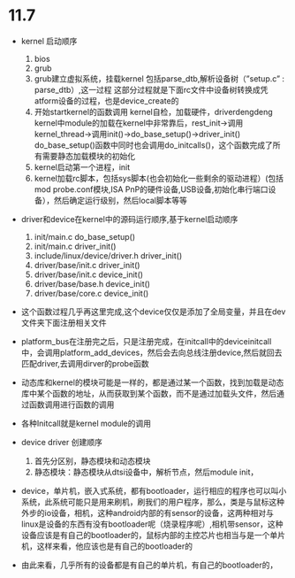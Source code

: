 # 11.7
- kernel 启动顺序
    1. bios
    2. grub
    3. grub建立虚拟系统，挂载kernel
        包括parse_dtb,解析设备树（”setup.c” : parse_dtb）,这一过程
        这部分过程就是下面rc文件中设备树转换成凭atform设备的过程，也是device_create的
    4. 开始startkernel的函数调用
        kernel自检，加载硬件，driverdengdeng
        kernel中module的加载在kernel中非常靠后，rest_init->调用kernel_thread->调用init()->do_base_setup()->driver_init()
        do_base_setup()函数中同时也会调用do_initcalls()，这个函数完成了所有需要静态加载模块的初始化
    5. kernel启动第一个进程，init
    6. kernel加载rc脚本，包括sys脚本(也会初始化一些剩余的驱动进程）(包括mod probe.conf模块,ISA PnP的硬件设备,USB设备,初始化串行端口设备），然后确定运行级别，然后local脚本等等


- driver和device在kernel中的源码运行顺序,基于kernel启动顺序
    1. init/main.c      do_base_setup()
    2. init/main.c          driver_init()
    3. include/linux/device/driver.h
                            driver_init()
    4. driver/base/init.c   driver_init()
    5. driver/base/init.c       device_init()
    6. driver/base/base.h       device_init()
    6. driver/base/core.c       device_init()   
- 这个函数过程几乎再这里完成,这个device仅仅是添加了全局变量，并且在dev文件夹下面注册相关文件

- platform_bus在注册完之后，只是注册完成，在initcall中的deviceinitcall中，会调用platform_add_devices，然后会去向总线注册device,然后就回去匹配driver,去调用dirver的probe函数
















































- 动态库和kernel的模块可能是一样的，都是通过某一个函数，找到加载是动态库中某个函数的地址，从而获取到某个函数，而不是通过加载头文件，然后通过函数调用进行函数的调用

- 各种Initcall就是kernel module的调用

- device driver 创建顺序
    1. 首先分区别，静态模块和动态模块
    2. 静态模块：静态模块从dtsi设备中，解析节点，然后module init，

- device，单片机，嵌入式系统，都有bootloader，运行相应的程序也可以叫小系统，此系统可能只是用来刷机，刷我们的用户程序，那么，类是与鼠标这种外步的io设备，相机，这种android内部的有sensor的设备，这两种相对与linux是设备的东西有没有bootloader呢（烧录程序呢）,相机带sensor，这种设备应该是有自己的bootloader的，鼠标内部的主控芯片也相当与是一个单片机，这样来看，他应该也是有自己的bootloader的
- 由此来看，几乎所有的设备都是有自己的单片机，有自己的bootloader的，
